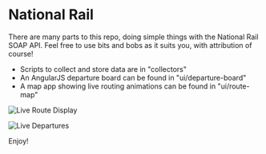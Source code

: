 # National Rail

There are many parts to this repo, doing simple things with the National Rail SOAP API. Feel free to use bits and bobs as it suits you, with attribution of course!

* Scripts to collect and store data are in "collectors"
* An AngularJS departure board can be found in "ui/departure-board"
* A map app showing live routing animations can be found in "ui/route-map"

![Live Route Display](http://logicalgenetics.com/wp-content/uploads/2016/06/route-planner.gif)

![Live Departures](http://logicalgenetics.com/wp-content/uploads/2016/06/departures-1024x758.png)

Enjoy!

